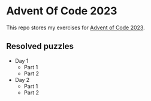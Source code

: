 # Advent Of Code 2023

This repo stores my exercises for [Advent of Code 2023](https://adventofcode.com/2023). 

## Resolved puzzles

- Day 1
    - Part 1
    - Part 2
- Day 2
    - Part 1
    - Part 2
